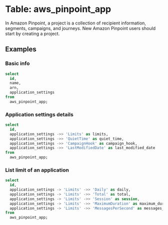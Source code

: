 # Table: aws_pinpoint_app

In Amazon Pinpoint, a project is a collection of recipient information, segments, campaigns, and journeys. New Amazon Pinpoint users should start by creating a project.

## Examples

### Basic info

```sql
select
  id,
  name,
  arn,
  application_settings
from
  aws_pinpoint_app;
```


### Application settings details

```sql
select
  id,
  application_settings ->> 'Limits' as limits,
  application_settings ->> 'QuietTime' as quiet_time,
  application_settings ->> 'CampaignHook' as campaign_hook,
  application_settings ->> 'LastModifiedDate' as last_modified_date
from
  aws_pinpoint_app;
```

### List limit of an application

```sql
select
  id,
  application_settings -> 'Limits' ->> 'Daily' as daily,
  application_settings -> 'Limits' ->> 'Total' as total,
  application_settings -> 'Limits' ->> 'Session' as session,
  application_settings -> 'Limits' ->> 'MaximumDuration' as maximum_duration,
  application_settings -> 'Limits' ->> 'MessagesPerSecond' as messages_per_second
from
  aws_pinpoint_app;
```